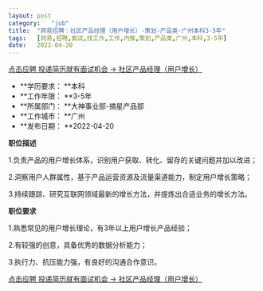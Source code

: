 ```yaml
---
layout:	post
category:	"job"
title:	"网易招聘：社区产品经理（用户增长）-策划-产品类-广州本科3-5年"
tags:	[网易,招聘,面试,找工作,工作,内推,策划,产品类,广州,本科,3-5年]
date:	2022-04-20
---
```


[点击应聘 投递简历就有面试机会 ->  社区产品经理（用户增长）](http://mobile.bole.netease.com/bole/boleDetail?id=31611&employeeId=346f03c3cda5f04c&key=all)



- **学历要求： **本科
- **工作年限： **3-5年
- **所属部门： **大神事业部-摘星产品部
- **工作城市： **广州
- **发布日期： **2022-04-20



**职位描述**

1.负责产品的用户增长体系，识别用户获取、转化、留存的关键问题并加以改进；

2.洞察用户人群属性，基于产品运营资源及流量渠道能力，制定用户增长策略；

3.持续跟踪、研究互联网领域最新的增长方法，并提炼出合适业务的增长方法。



**职位要求**

1.熟悉常见的用户增长理论，有3年以上用户增长产品经验；

2.有较强的创意，具备优秀的数据分析能力；

3.执行力、抗压能力强，有良好的沟通合作意识。



[点击应聘 投递简历就有面试机会 ->  社区产品经理（用户增长）](http://mobile.bole.netease.com/bole/boleDetail?id=31611&employeeId=346f03c3cda5f04c&key=all)